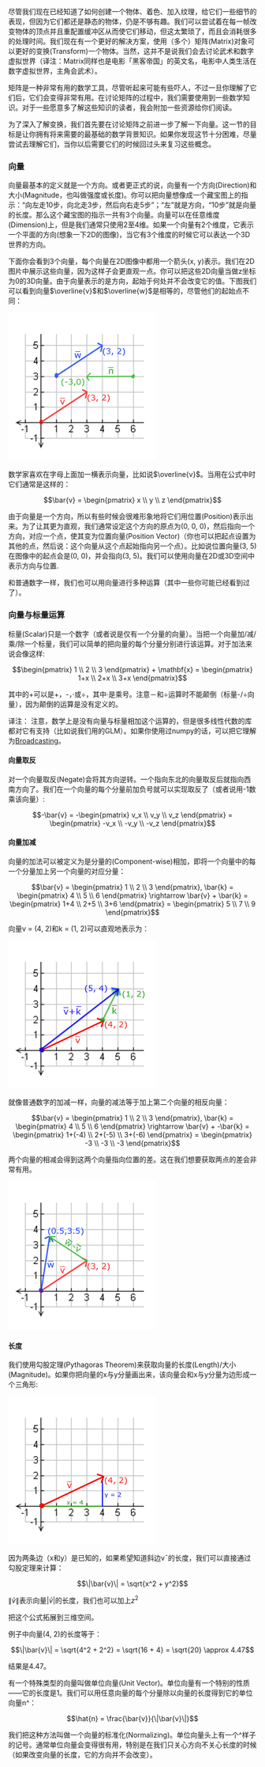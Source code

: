 尽管我们现在已经知道了如何创建一个物体、着色、加入纹理，给它们一些细节的表现，但因为它们都还是静态的物体，仍是不够有趣。我们可以尝试着在每一帧改变物体的顶点并且重配置缓冲区从而使它们移动，但这太繁琐了，而且会消耗很多的处理时间。我们现在有一个更好的解决方案，使用（多个）矩阵(Matrix)对象可以更好的变换(Transform)一个物体。当然，这并不是说我们会去讨论武术和数字虚拟世界（译注：Matrix同样也是电影「黑客帝国」的英文名，电影中人类生活在数字虚拟世界，主角会武术）。

矩阵是一种非常有用的数学工具，尽管听起来可能有些吓人，不过一旦你理解了它们后，它们会变得非常有用。在讨论矩阵的过程中，我们需要使用到一些数学知识。对于一些愿意多了解这些知识的读者，我会附加一些资源给你们阅读。

为了深入了解变换，我们首先要在讨论矩阵之前进一步了解一下向量。这一节的目标是让你拥有将来需要的最基础的数学背景知识。如果你发现这节十分困难，尽量尝试去理解它们，当你以后需要它们的时候回过头来复习这些概念。

### 向量

向量最基本的定义就是一个方向。或者更正式的说，向量有一个方向(Direction)和大小(Magnitude，也叫做强度或长度)。你可以把向量想像成一个藏宝图上的指示：“向左走10步，向北走3步，然后向右走5步”；“左”就是方向，“10步”就是向量的长度。那么这个藏宝图的指示一共有3个向量。向量可以在任意维度(Dimension)上，但是我们通常只使用2至4维。如果一个向量有2个维度，它表示一个平面的方向(想象一下2D的图像)，当它有3个维度的时候它可以表达一个3D世界的方向。

下面你会看到3个向量，每个向量在2D图像中都用一个箭头(x, y)表示。我们在2D图片中展示这些向量，因为这样子会更直观一点。你可以把这些2D向量当做z坐标为0的3D向量。由于向量表示的是方向，起始于何处并不会改变它的值。下图我们可以看到向量$\overline{v}$和$\overline{w}$是相等的，尽管他们的起始点不同：

![vectors](../../resource/计算机图形学/vectors.png)

数学家喜欢在字母上面加一横表示向量，比如说$\overline{v}$。当用在公式中时它们通常是这样的：

$$\bar{v} = \begin{pmatrix} x \\ y \\ z \end{pmatrix}$$

由于向量是一个方向，所以有些时候会很难形象地将它们用位置(Position)表示出来。为了让其更为直观，我们通常设定这个方向的原点为(0, 0, 0)，然后指向一个方向，对应一个点，使其变为位置向量(Position Vector)（你也可以把起点设置为其他的点，然后说：这个向量从这个点起始指向另一个点）。比如说位置向量(3, 5)在图像中的起点会是(0, 0)，并会指向(3, 5)。我们可以使用向量在2D或3D空间中表示方向与位置.

和普通数字一样，我们也可以用向量进行多种运算（其中一些你可能已经看到过了）。

### 向量与标量运算

标量(Scalar)只是一个数字（或者说是仅有一个分量的向量）。当把一个向量加/减/乘/除一个标量，我们可以简单的把向量的每个分量分别进行该运算。对于加法来说会像这样:

$$\begin{pmatrix} 1 \\ 2 \\ 3 \end{pmatrix} + \mathbf{x} = \begin{pmatrix} 1+x \\ 2+x \\ 3+x \end{pmatrix}$$

其中的+可以是+，-，·或÷，其中·是乘号。注意－和÷运算时不能颠倒（标量-/÷向量），因为颠倒的运算是没有定义的。

译注：
注意，数学上是没有向量与标量相加这个运算的，但是很多线性代数的库都对它有支持（比如说我们用的GLM）。如果你使用过numpy的话，可以把它理解为[Broadcasting](https://numpy.org/doc/1.18/user/basics.broadcasting.html)。

#### 向量取反

对一个向量取反(Negate)会将其方向逆转。一个指向东北的向量取反后就指向西南方向了。我们在一个向量的每个分量前加负号就可以实现取反了（或者说用-1数乘该向量）:

$$-\bar{v} = -\begin{pmatrix} v_x \\ v_y \\ v_z \end{pmatrix} = \begin{pmatrix} -v_x \\ -v_y \\ -v_z \end{pmatrix}$$


#### 向量加减

向量的加法可以被定义为是分量的(Component-wise)相加，即将一个向量中的每一个分量加上另一个向量的对应分量：

$$\bar{v} = \begin{pmatrix} 1 \\ 2 \\ 3 \end{pmatrix}, \bar{k} = \begin{pmatrix} 4 \\ 5 \\ 6 \end{pmatrix} \rightarrow \bar{v} + \bar{k} = \begin{pmatrix} 1+4 \\ 2+5 \\ 3+6 \end{pmatrix} = \begin{pmatrix} 5 \\ 7 \\ 9 \end{pmatrix}$$

向量v = (4, 2)和k = (1, 2)可以直观地表示为：

![vectors_addition](../../resource/计算机图形学/vectors_addition.png)

就像普通数字的加减一样，向量的减法等于加上第二个向量的相反向量：

$$\bar{v} = \begin{pmatrix} 1 \\ 2 \\ 3 \end{pmatrix}, \bar{k} = \begin{pmatrix} 4 \\ 5 \\ 6 \end{pmatrix} \rightarrow \bar{v} + -\bar{k} = \begin{pmatrix} 1+(-4) \\ 2+(-5) \\ 3+(-6) \end{pmatrix} = \begin{pmatrix} -3 \\ -3 \\ -3 \end{pmatrix}$$

两个向量的相减会得到这两个向量指向位置的差。这在我们想要获取两点的差会非常有用。

![vectors_subtraction](../../resource/计算机图形学/vectors_subtraction.png)

#### 长度

我们使用勾股定理(Pythagoras Theorem)来获取向量的长度(Length)/大小(Magnitude)。如果你把向量的x与y分量画出来，该向量会和x与y分量为边形成一个三角形:

![vectors_triangle](../../resource/计算机图形学/vectors_triangle.png)

因为两条边（x和y）是已知的，如果希望知道斜边v¯的长度，我们可以直接通过勾股定理来计算：

$$\|\bar{v}\| = \sqrt{x^2 + y^2}$$

$\|\bar{v}\|$表示向量$|\bar{v}|$的长度，我们也可以加上$z^2$

把这个公式拓展到三维空间。

例子中向量(4, 2)的长度等于：

$$\|\bar{v}\| = \sqrt{4^2 + 2^2} = \sqrt{16 + 4} = \sqrt{20} \approx 4.47$$

结果是4.47。

有一个特殊类型的向量叫做单位向量(Unit Vector)。单位向量有一个特别的性质——它的长度是1。我们可以用任意向量的每个分量除以向量的长度得到它的单位向量n^：

$$\hat{n} = \frac{\bar{v}}{\|\bar{v}\|}$$

我们把这种方法叫做一个向量的标准化(Normalizing)。单位向量头上有一个^样子的记号。通常单位向量会变得很有用，特别是在我们只关心方向不关心长度的时候（如果改变向量的长度，它的方向并不会改变）。
